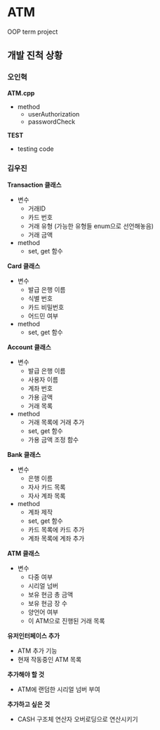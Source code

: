# ATM
OOP term project

## 개발 진척 상황
### 오인혁
**ATM.cpp**
- method
  - userAuthorization
  - passwordCheck

**TEST**
- testing code

### 김우진
**Transaction 클래스**
- 변수
  - 거래ID
  - 카드 번호
  - 거래 유형 (가능한 유형들 enum으로 선언해놓음)
  - 거래 금액
- method
  - set, get 함수
 
**Card 클래스**
- 변수
  - 발급 은행 이름
  - 식별 번호
  - 카드 비밀번호
  - 어드민 여부
- method
  - set, get 함수

**Account 클래스**
- 변수
  - 발급 은행 이름
  - 사용자 이름
  - 계좌 번호
  - 가용 금액
  - 거래 목록
- method
  - 거래 목록에 거래 추가
  - set, get 함수
  - 가용 금액 조정 함수

**Bank 클래스**
- 변수
  - 은행 이름
  - 자사 카드 목록
  - 자사 계좌 목록
- method
  - 계좌 제작
  - set, get 함수
  - 카드 목록에 카드 추가
  - 계좌 목록에 계좌 추가
 
**ATM 클래스**
- 변수
  - 다중 여부
  - 시리얼 넘버
  - 보유 현금 총 금액
  - 보유 현금 장 수
  - 양언어 여부
  - 이 ATM으로 진행된 거래 목록
 
**유저인터페이스 추가**
- ATM 추가 기능
- 현재 작동중인 ATM 목록

**추가해야 할 것**
- ATM에 랜덤한 시리얼 넘버 부여

**추가하고 싶은 것**
- CASH 구조체 연산자 오버로딩으로 연산시키기
